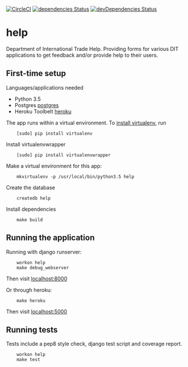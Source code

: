 [![CircleCI](https://circleci.com/gh/uktrade/help.svg?style=svg)](https://circleci.com/gh/uktrade/help)
[![dependencies Status](https://david-dm.org/uktrade/help/status.svg)](https://david-dm.org/uktrade/help)
[![devDependencies Status](https://david-dm.org/uktrade/help/dev-status.svg)](https://david-dm.org/uktrade/help?type=dev)

# help

Department of International Trade Help.  Providing forms for various DIT applications to get feedback and/or provide help to their users.

## First-time setup

Languages/applications needed
- Python 3.5
- Postgres [postgres](https://www.postgresql.org)
- Heroku Toolbelt [heroku](https://toolbelt.heroku.com)


The app runs within a virtual environment. To [install virtualenv](https://virtualenv.readthedocs.org/en/latest/installation.html), run
```shell
    [sudo] pip install virtualenv
```

Install virtualenvwrapper
```shell
    [sudo] pip install virtualenvwrapper
```

Make a virtual environment for this app:
```shell
    mkvirtualenv -p /usr/local/bin/python3.5 help
```

Create the database
```shell
    createdb help
```

Install dependencies
```shell
    make build
```

## Running the application

Running with django runserver:
```shell
    workon help
    make debug_webserver
```
Then visit [localhost:8000](http://localhost:8000)

Or through heroku:
```shell
    make heroku
```
Then visit [localhost:5000](http://localhost:5000)

## Running tests

Tests include a pep8 style check, django test script and coverage report.

```shell
    workon help
    make test
```
